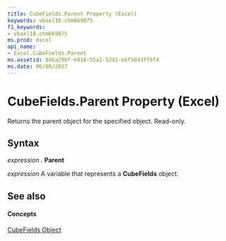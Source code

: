 ```yaml
---
title: CubeFields.Parent Property (Excel)
keywords: vbaxl10.chm669075
f1_keywords:
- vbaxl10.chm669075
ms.prod: excel
api_name:
- Excel.CubeFields.Parent
ms.assetid: 84ba29bf-e810-55a2-52d1-ebf5d43ff6f4
ms.date: 06/08/2017
---
```



# CubeFields.Parent Property (Excel)

Returns the parent object for the specified object. Read-only.


## Syntax

 _expression_ . **Parent**

 _expression_ A variable that represents a **CubeFields** object.


## See also


#### Concepts


[CubeFields Object](Excel.CubeFields.md)


